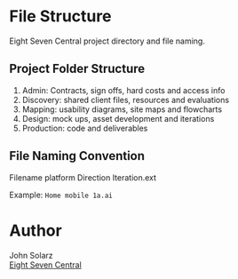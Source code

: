 # File Structure

Eight Seven Central project directory and file naming.

## Project Folder Structure

1. Admin: Contracts, sign offs, hard costs and access info
2. Discovery: shared client files, resources and evaluations
3. Mapping: usability diagrams, site maps and flowcharts
4. Design: mock ups, asset development and iterations
5. Production: code and deliverables

## File Naming Convention

Filename platform Direction Iteration.ext

Example: `Home mobile 1a.ai`

# Author

John Solarz<br>
[Eight Seven Central](http://eightsevencentral.com)
